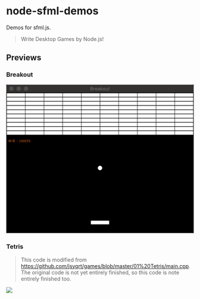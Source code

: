 # node-sfml-demos

Demos for sfml.js.

> Write Desktop Games by Node.js!

## Previews

### Breakout

![](./breakout/screenshot.gif)

### Tetris

> This code is modified from https://github.com/jsyqrt/games/blob/master/01%20Tetris/main.cpp. The original code is not yet entirely finished, so this code is note entirely finished too.

![](./tetris/screenshot.gif)
